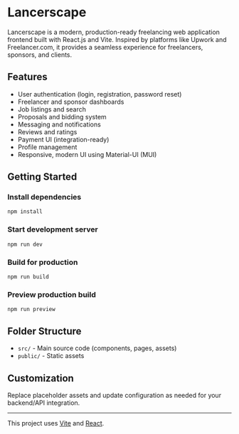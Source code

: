 
# Lancerscape

Lancerscape is a modern, production-ready freelancing web application frontend built with React.js and Vite. Inspired by platforms like Upwork and Freelancer.com, it provides a seamless experience for freelancers, sponsors, and clients.

## Features
- User authentication (login, registration, password reset)
- Freelancer and sponsor dashboards
- Job listings and search
- Proposals and bidding system
- Messaging and notifications
- Reviews and ratings
- Payment UI (integration-ready)
- Profile management
- Responsive, modern UI using Material-UI (MUI)

## Getting Started

### Install dependencies
```
npm install
```

### Start development server
```
npm run dev
```

### Build for production
```
npm run build
```

### Preview production build
```
npm run preview
```

## Folder Structure
- `src/` - Main source code (components, pages, assets)
- `public/` - Static assets

## Customization
Replace placeholder assets and update configuration as needed for your backend/API integration.

---

This project uses [Vite](https://vitejs.dev/) and [React](https://react.dev/).
